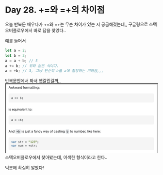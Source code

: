 # Day 28. +=와 =+의 차이점

오늘 반복문 배우다가 +=와 =+는 무슨 차이가 있는 지 궁금해졌는데,, 구글링으로 스택오버플로우에서 바로 답을 찾았다..

예를 들어서

```javascript
let a = 2;
let b = 3;
a = a + b; // 5
a += b; // 위와 같은 식이다.
a = +b; // 3, 그냥 단순히 b를 a에 할당하는 거였음,,,
```

반복문안에서 봐서 헷갈린걸까,,
<img src="stackoverflow.png">
스택오버플로우에서 찾아봤는데, 어색한 형식이라고 한다..

덕분에 확실히 알았다!
